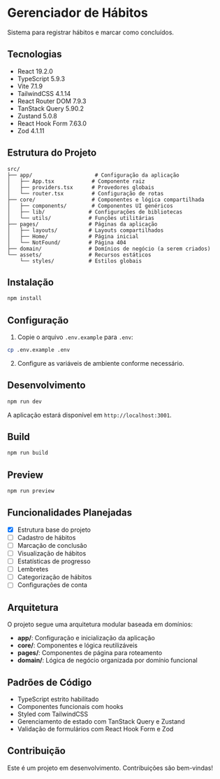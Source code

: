 # Gerenciador de Hábitos

Sistema para registrar hábitos e marcar como concluídos.

## Tecnologias

- React 19.2.0
- TypeScript 5.9.3
- Vite 7.1.9
- TailwindCSS 4.1.14
- React Router DOM 7.9.3
- TanStack Query 5.90.2
- Zustand 5.0.8
- React Hook Form 7.63.0
- Zod 4.1.11

## Estrutura do Projeto

```
src/
├── app/                    # Configuração da aplicação
│   ├── App.tsx            # Componente raiz
│   ├── providers.tsx      # Provedores globais
│   └── router.tsx         # Configuração de rotas
├── core/                  # Componentes e lógica compartilhada
│   ├── components/        # Componentes UI genéricos
│   ├── lib/              # Configurações de bibliotecas
│   └── utils/            # Funções utilitárias
├── pages/                # Páginas da aplicação
│   ├── layouts/          # Layouts compartilhados
│   ├── Home/             # Página inicial
│   └── NotFound/         # Página 404
├── domain/               # Domínios de negócio (a serem criados)
└── assets/               # Recursos estáticos
    └── styles/           # Estilos globais
```

## Instalação

```bash
npm install
```

## Configuração

1. Copie o arquivo `.env.example` para `.env`:
```bash
cp .env.example .env
```

2. Configure as variáveis de ambiente conforme necessário.

## Desenvolvimento

```bash
npm run dev
```

A aplicação estará disponível em `http://localhost:3001`.

## Build

```bash
npm run build
```

## Preview

```bash
npm run preview
```

## Funcionalidades Planejadas

- [x] Estrutura base do projeto
- [ ] Cadastro de hábitos
- [ ] Marcação de conclusão
- [ ] Visualização de hábitos
- [ ] Estatísticas de progresso
- [ ] Lembretes
- [ ] Categorização de hábitos
- [ ] Configurações de conta

## Arquitetura

O projeto segue uma arquitetura modular baseada em domínios:

- **app/**: Configuração e inicialização da aplicação
- **core/**: Componentes e lógica reutilizáveis
- **pages/**: Componentes de página para roteamento
- **domain/**: Lógica de negócio organizada por domínio funcional

## Padrões de Código

- TypeScript estrito habilitado
- Componentes funcionais com hooks
- Styled com TailwindCSS
- Gerenciamento de estado com TanStack Query e Zustand
- Validação de formulários com React Hook Form e Zod

## Contribuição

Este é um projeto em desenvolvimento. Contribuições são bem-vindas!